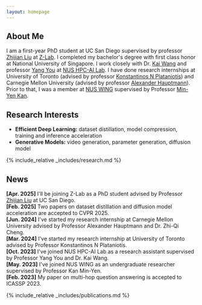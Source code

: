 ```yaml
---
layout: homepage
---
```


## About Me

I am a first-year PhD student at UC San Diego supervised by professor [Zhijian Liu](https://zhijianliu.com/) at [Z-Lab](https://z-lab.ai/). I completed my bachelor's degree with first class honor at National University of Singapore. I work closely with Dr. [Kai Wang](https://kaiwang960112.github.io/) and professor [Yang You](https://www.comp.nus.edu.sg/~youy/) at [NUS HPC-AI Lab](https://ai.comp.nus.edu.sg/). I have done research internships at University of Toronto (advised by professor [Konstantinos N Plataniotis](https://www.plataniotis.com/)) and Carnegie Mellon University (advised by professor [Alexander Hauptmann](https://www.cs.cmu.edu/~alex/)). Prior to that, I was a member at [NUS WING](https://wing.comp.nus.edu.sg/) supervised by Professor [Min-Yen Kan](https://www.comp.nus.edu.sg/~kanmy/).


## Research Interests

- **Efficient Deep Learning:** dataset distillation, model compression, training and inference acceleration
- **Generative Models:** video generation, parameter generation, diffusion model

{% include_relative _includes/research.md %}

## News

**[Apr. 2025]**  I'll be joining Z-Lab as a PhD student advised by Professor [Zhijian Liu](https://zhijianliu.com/) at UC San Diego. \
**[Feb. 2025]**  Two papers on dataset distillation and diffusion model acceleration are accepted to CVPR 2025. \
**[Jun. 2024]**  I've started my research internship at Carnegie Mellon University advised by Professor Alexander Hauptmann and Dr. Zhi-Qi Cheng. \
**[Mar. 2024]**  I've started my research internship at University of Toronto advised by Professor Konstantinos N Plataniotis. \
**[Oct. 2023]**  I've joined NUS HPC-AI Lab as a research assistant supervised by Professor Yang You and Dr. Kai Wang. \
**[May. 2023]**  I've joined NUS WING as an undergraduate researcher supervised by Professor Kan Min-Yen. \
**[Feb. 2023]**  My paper on multi-hop question answering is accepted to ICASSP 2023.

{% include_relative _includes/publications.md %}

